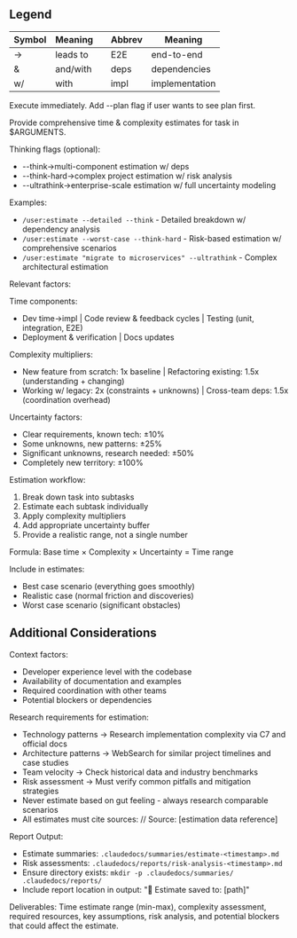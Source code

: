 ## Legend
| Symbol | Meaning | | Abbrev | Meaning |
|--------|---------|---|--------|---------|
| → | leads to | | E2E | end-to-end |
| & | and/with | | deps | dependencies |
| w/ | with | | impl | implementation |

Execute immediately. Add --plan flag if user wants to see plan first.

Provide comprehensive time & complexity estimates for task in $ARGUMENTS.

Thinking flags (optional):
- --think→multi-component estimation w/ deps
- --think-hard→complex project estimation w/ risk analysis
- --ultrathink→enterprise-scale estimation w/ full uncertainty modeling

Examples:
- `/user:estimate --detailed --think` - Detailed breakdown w/ dependency analysis
- `/user:estimate --worst-case --think-hard` - Risk-based estimation w/ comprehensive scenarios
- `/user:estimate "migrate to microservices" --ultrathink` - Complex architectural estimation

Relevant factors:

Time components:
- Dev time→impl | Code review & feedback cycles | Testing (unit, integration, E2E)
- Deployment & verification | Docs updates

Complexity multipliers:
- New feature from scratch: 1x baseline | Refactoring existing: 1.5x (understanding + changing)
- Working w/ legacy: 2x (constraints + unknowns) | Cross-team deps: 1.5x (coordination overhead)

Uncertainty factors:
- Clear requirements, known tech: ±10%
- Some unknowns, new patterns: ±25%
- Significant unknowns, research needed: ±50%
- Completely new territory: ±100%

Estimation workflow:
1. Break down task into subtasks
2. Estimate each subtask individually
3. Apply complexity multipliers
4. Add appropriate uncertainty buffer
5. Provide a realistic range, not a single number

Formula: Base time × Complexity × Uncertainty = Time range

Include in estimates:
- Best case scenario (everything goes smoothly)
- Realistic case (normal friction and discoveries)
- Worst case scenario (significant obstacles)

## Additional Considerations

Context factors:
- Developer experience level with the codebase
- Availability of documentation and examples
- Required coordination with other teams
- Potential blockers or dependencies

Research requirements for estimation:
- Technology patterns → Research implementation complexity via C7 and official docs
- Architecture patterns → WebSearch for similar project timelines and case studies
- Team velocity → Check historical data and industry benchmarks
- Risk assessment → Must verify common pitfalls and mitigation strategies
- Never estimate based on gut feeling - always research comparable scenarios
- All estimates must cite sources: // Source: [estimation data reference]

Report Output:
- Estimate summaries: `.claudedocs/summaries/estimate-<timestamp>.md`
- Risk assessments: `.claudedocs/reports/risk-analysis-<timestamp>.md`
- Ensure directory exists: `mkdir -p .claudedocs/summaries/ .claudedocs/reports/`
- Include report location in output: "📄 Estimate saved to: [path]"

Deliverables: Time estimate range (min-max), complexity assessment, required resources, key assumptions, risk analysis, and potential blockers that could affect the estimate.